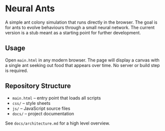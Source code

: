 # Neural Ants

A simple ant colony simulation that runs directly in the browser. The goal is
for ants to evolve behaviours through a small neural network. The current
version is a stub meant as a starting point for further development.

## Usage

Open `main.html` in any modern browser. The page will display a canvas with a
single ant seeking out food that appears over time. No server or build step is
required.

## Repository Structure

- `main.html` – entry point that loads all scripts
- `css/` – style sheets
- `js/` – JavaScript source files
- `docs/` – project documentation

See `docs/architecture.md` for a high level overview.
